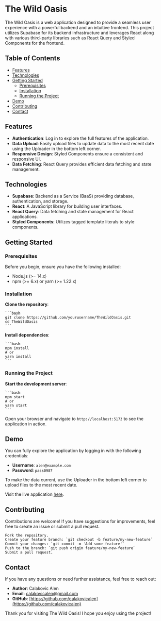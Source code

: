 # The Wild Oasis

The Wild Oasis is a web application designed to provide a seamless user experience with a powerful backend and an intuitive frontend. This project utilizes Supabase for its backend infrastructure and leverages React along with various third-party libraries such as React Query and Styled Components for the frontend.

## Table of Contents

- [Features](#features)
- [Technologies](#technologies)
- [Getting Started](#getting-started)
  - [Prerequisites](#prerequisites)
  - [Installation](#installation)
  - [Running the Project](#running-the-project)
- [Demo](#demo)
- [Contributing](#contributing)
- [Contact](#contact)

## Features

- **Authentication**: Log in to explore the full features of the application.
- **Data Upload**: Easily upload files to update data to the most recent date using the Uploader in the bottom left corner.
- **Responsive Design**: Styled Components ensure a consistent and responsive UI.
- **Data Fetching**: React Query provides efficient data fetching and state management.

## Technologies

- **Supabase**: Backend as a Service (BaaS) providing database, authentication, and storage.
- **React**: A JavaScript library for building user interfaces.
- **React Query**: Data fetching and state management for React applications.
- **Styled Components**: Utilizes tagged template literals to style components.

## Getting Started

### Prerequisites

Before you begin, ensure you have the following installed:

- Node.js (>= 14.x)
- npm (>= 6.x) or yarn (>= 1.22.x)

### Installation

**Clone the repository**:

    ```bash
    git clone https://github.com/yourusername/TheWildOasis.git
    cd TheWildOasis
    ```

**Install dependencies**:

    ```bash
    npm install
    # or
    yarn install
    ```

### Running the Project

**Start the development server**:

    ```bash
    npm start
    # or
    yarn start
    ```

Open your browser and navigate to `http://localhost:5173` to see the application in action.

## Demo

You can fully explore the application by logging in with the following credentials:
- **Username**: `alen@example.com`
- **Password**: `pass0987`

To make the data current, use the Uploader in the bottom left corner to upload files to the most recent date.

Visit the live application [here](https://alen-wild-oasis.netlify.app/login).

## Contributing

Contributions are welcome! If you have suggestions for improvements, feel free to create an issue or submit a pull request.

    Fork the repository.
    Create your feature branch: `git checkout -b feature/my-new-feature`
    Commit your changes: `git commit -m 'Add some feature'`
    Push to the branch: `git push origin feature/my-new-feature`
    Submit a pull request.

## Contact

If you have any questions or need further assistance, feel free to reach out:

- **Author**: Calakovic Alen
- **Email**: calakovicalen@gmail.com
- **GitHub**: [https://github.com/calakovicalen](https://github.com/calakovicalen)

Thank you for visiting The Wild Oasis! I hope you enjoy using the project!
